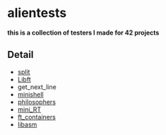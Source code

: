 # alientests

**this is a collection of testers I made for 42 projects**

## Detail
- [split](https://github.com/lienardale/alientest_split_charset)
- [Libft](https://github.com/lienardale/alientest_libft)
- get_next_line
- [minishell](https://github.com/lienardale/alientest_minishell)
- [philosophers](https://github.com/lienardale/alientest_philosopher)
- [mini_RT](https://github.com/lienardale/invalid_rt_file_tester)
- [ft_containers](https://github.com/lienardale/alientest_ftcontainers)
- [libasm](https://github.com/lienardale/alien_lasm_tests)